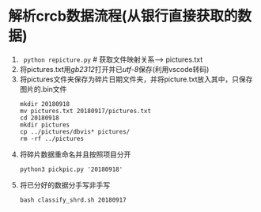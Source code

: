 # 解析crcb数据流程(从银行直接获取的数据)
1. ``` python repicture.py``` #  获取文件映射关系--> pictures.txt
2. 将pictures.txt用*gb2312*打开并已*utf-8*保存(利用vscode转码)
3. 将pictures文件夹保存为碎片日期文件夹，并将picture.txt放入其中，只保存图片的.bin文件
    ```
    mkdir 20180918
    mv pictures.txt 20180917/pictures.txt
    cd 20180918
    mkdir pictures
    cp ../pictures/dbvis* pictures/
    rm -rf ../pictures
    ```
4. 将碎片数据重命名并且按照项目分开
    ```
    python3 pickpic.py '20180918'
    ```
5. 将已分好的数据分手写非手写
    ```
    bash classify_shrd.sh 20180917
    ```